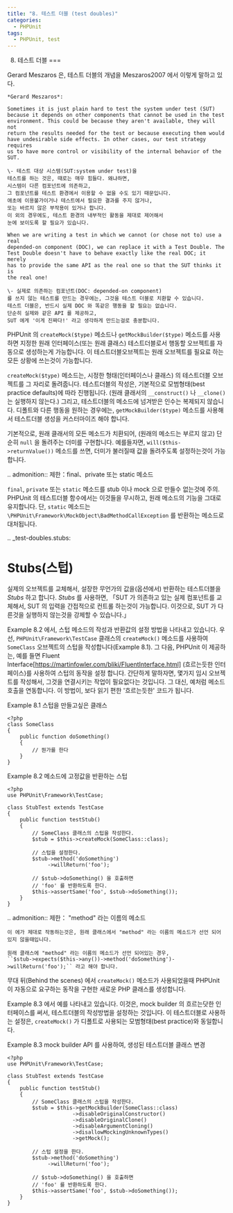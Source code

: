 ```yaml
---
title: "8. 테스트 더블 (test doubles)"
categories:
  - PHPUnit
tags:
  - PHPUnit, test
---
```


8. 테스트 더블
===

Gerard Meszaros 은, 테스트 더블의 개념을 Meszaros2007 에서 이렇게 말하고 있다.

    *Gerard Meszaros*:

    Sometimes it is just plain hard to test the system under test (SUT)
    because it depends on other components that cannot be used in the test
    environment. This could be because they aren't available, they will not
    return the results needed for the test or because executing them would
    have undesirable side effects. In other cases, our test strategy requires
    us to have more control or visibility of the internal behavior of the SUT.

    \- 테스트 대상 시스템(SUT:system under test)을 
    테스트를 하는 것은, 때로는 매우 힘들다. 왜냐하면, 
    시스템이 다른 컴포넌트에 의존하고, 
    그 컴포넌트를 테스트 환경에서 이용할 수 없을 수도 있기 때문입니다. 
    애초에 이용불가이거나 테스트에서 필요한 결과를 주지 않거나, 
    또는 바르지 않은 부작용이 있거나 합니다. 
    이 외의 경우에도, 테스트 환경의 내부적인 활동을 제대로 제어해서 
    눈에 보이도록 할 필요가 있습니다.

    When we are writing a test in which we cannot (or chose not to) use a real
    depended-on component (DOC), we can replace it with a Test Double. The
    Test Double doesn't have to behave exactly like the real DOC; it merely
    has to provide the same API as the real one so that the SUT thinks it is
    the real one!

    \- 실제로 의존하는 컴포넌트(DOC: depended-on component) 
    를 쓰지 않는 테스트를 만드는 경우에는, 그것을 테스트 더블로 치환할 수 있습니다. 
    테스트 더블은, 반드시 실제 DOC 와 똑같은 행동을 할 필요는 없습니다. 
    단순히 실제와 같은 API 를 제공하고, 
    SUT 에게 '이게 진짜다!' 라고 생각하게 만드는걸로 충분합니다.
    
PHPUnit 의 ``createMock($type)`` 메소드나 ``getMockBuilder($type)`` 메소드를 사용하면 
지정한 원래 인터페이스(또는 원래 클래스) 테스트더블로서 행동할 오브젝트를 자동으로 생성하는게 가능합니다.
이 테스트더블오브젝트는 원래 오브젝트를 필요료 하는 모든 상황에 쓰는것이 가능합니다.

``createMock($type)`` 메소드는, 시정한 형태(인터페이스나 클래스)
의 테스트더블 오브젝트를 그 자리로 돌려줍니다.
테스트더블의 작성은, 기본적으로 모범형태(best practice defaults)에 따라 진행됩니다.
(원래 클래서의 ``__construct()`` 나 ``__clone()`` 는 실행하지 않는다.)
그리고, 테스트더블의 메소드에 넘겨받은 인수는 복제되지 않습니다.
디폴트와 다른 행동을 원하는 경우에는,
``getMockBuilder($type)`` 메소드를 사용해서 테스트더블 생성을 커스터마이즈 해야 합니다.

기본적으로, 원래 클래서의 모든 메소드가 치환되어,
(원래의 메소드는 부르지 않고) 단순히 ``null`` 을 돌려주는 더미를 구현합니다.
예를들자면, ``will($this->returnValue())`` 메소드를 쓰면,
더미가 불러질때 값을 돌려주도록 설정하는것이 가능합니다.

.. admonition:: 제한：final、private 또는 static 메소드

   ``final``, ``private`` 또는
   ``static`` 메소드를 stub 이나 mock 으로 만들수 없는것에 주의.
   PHPUnit 의 테스트더블 함수에서는 이것들을 무시하고, 원래 메소드의 기능을 그대로 유지합니다.
   단, ``static`` 메소드는 ``\PHPUnit\Framework\MockObject\BadMethodCallException``
   를 반환하는 메소드로 대처됩니다.

.. _test-doubles.stubs:

Stubs(스텁)
===

실제의 오브젝트를 교체해서,
설장한 무언가의 값을(옵션에서) 반환하는 테스트더블을
*Stubs* 하고 합니다.
*Stubs* 를 사용하면, 
「SUT 가 의존하고 있는 실제 컴포넌트를 교체해서,
SUT 의 입력을 간접적으로 컨트롤 하는것이 가능합니다.
이것으로, SUT 가 다른것을 실행하지 않는것을 강제할 수 있습니다.」

Example 8.2 에서, 스텁 메소드의 작성과 반환값의 설정 방법을 나타내고 있습니다.
우선, ``PHPUnit\Framework\TestCase`` 클래스의 
``createMock()`` 메소드를 사용하여 
``SomeClass`` 오브젝트의 스텁을 작성합니다(Example 8.1).
그 다음, PHPUnit 이 제공하는, 예를 들면 
Fluent Interface[https://martinfowler.com/bliki/FluentInterface.html] 
(흐르는듯한 인터페이스)를 사용하여 스텁의 동작을 설정 합니다.
간단하게 말하자면, 몇가지 임시 오브젝트를 작성해서,
그것을 연결시키는 작업이 필요없다는 것입니다.
그 대신, 예처럼 메소드 호출을 연동합니다.
이 방법이, 보다 읽기 편한 '흐르는듯한' 코드가 됩니다.

Example 8.1 스텁을 만들고싶은 클래스

    <?php
    class SomeClass
    {
        public function doSomething()
        {
            // 뭔가를 한다
        }
    }
    
Example 8.2 메소드에 고정값을 반환하는 스텁

    <?php
    use PHPUnit\Framework\TestCase;
    
    class StubTest extends TestCase
    {
        public function testStub()
        {
            // SomeClass 클래스의 스텁을 작성한다.
            $stub = $this->createMock(SomeClass::class);
    
            // 스텁을 설정한다.
            $stub->method('doSomething')
                 ->willReturn('foo');
    
            // $stub->doSomething() 을 호출하면
            // 'foo' 를 반환하도록 한다.
            $this->assertSame('foo', $stub->doSomething());
        }
    }
    
.. admonition:: 제한： "method" 라는 이름의 메소드

    이 에가 제대로 작동하는것은, 원래 클래스에서 "method" 라는 이름의 메소드가 선언 되어 있지 않을때입니다.
    
    원래 클래스에 "method" 라는 이름의 메소드가 선언 되어있는 경우,
    ``$stub->expects($this->any())->method('doSomething')->willReturn('foo');`` 라고 해야 합니다.
    
무대 뒤(Behind the scenes) 에서 ``createMock()`` 메소드가 사용되었을때
PHPUnit 이 자동으로 요구하는 동작을 구현한 새로운 PHP 클래스를 생성합니다.

Example 8.3 에서 예를 나타내고 있습니다.
이것은, mock builder 의 흐르는닷한 인터페이스를 써서, 테스트더블의 작성방법을 설정하는 것입니다.
이 테스트더블로 사용하는 설정은, ``createMock()`` 가 디폴트로 사용되는 모범형태(best practice)와 동일합니다.

Example 8.3 mock builder API 를 사용하여, 생성된 테스트더블 클래스 변경

    <?php
    use PHPUnit\Framework\TestCase;
    
    class StubTest extends TestCase
    {
        public function testStub()
        {
            // SomeClass 클래스의 스텁을 작성한다.
            $stub = $this->getMockBuilder(SomeClass::class)
                         ->disableOriginalConstructor()
                         ->disableOriginalClone()
                         ->disableArgumentCloning()
                         ->disallowMockingUnknownTypes()
                         ->getMock();
    
            // 스텁 설정을 한다.
            $stub->method('doSomething')
                 ->willReturn('foo');
    
            // $stub->doSomething() 을 호출하면
            // 'foo' 를 반환하도록 한다.
            $this->assertSame('foo', $stub->doSomething());
        }
    }